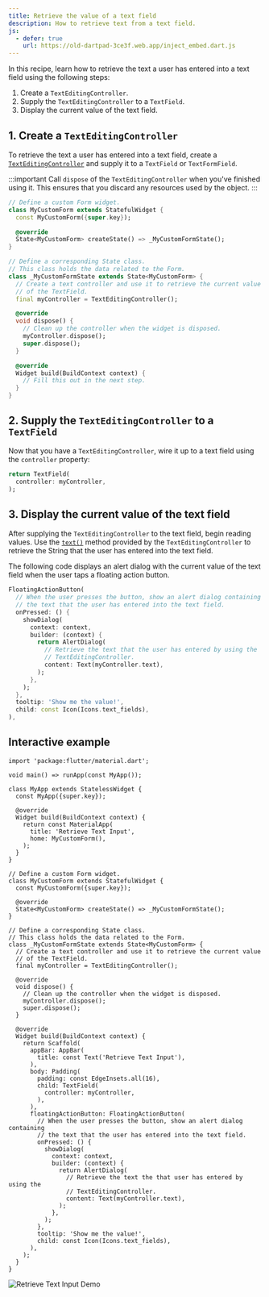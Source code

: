 ```yaml
---
title: Retrieve the value of a text field
description: How to retrieve text from a text field.
js:
  - defer: true
    url: https://old-dartpad-3ce3f.web.app/inject_embed.dart.js
---
```


<?code-excerpt path-base="cookbook/forms/retrieve_input"?>

In this recipe,
learn how to retrieve the text a user has entered into a text field
using the following steps:

  1. Create a `TextEditingController`.
  2. Supply the `TextEditingController` to a `TextField`.
  3. Display the current value of the text field.

## 1. Create a `TextEditingController`

To retrieve the text a user has entered into a text field,
create a [`TextEditingController`][]
and supply it to a `TextField` or `TextFormField`.

:::important
Call `dispose` of the `TextEditingController` when
you've finished using it. This ensures that you discard any resources
used by the object.
:::

<?code-excerpt "lib/starter.dart (Starter)" remove="return Container();"?>
```dart
// Define a custom Form widget.
class MyCustomForm extends StatefulWidget {
  const MyCustomForm({super.key});

  @override
  State<MyCustomForm> createState() => _MyCustomFormState();
}

// Define a corresponding State class.
// This class holds the data related to the Form.
class _MyCustomFormState extends State<MyCustomForm> {
  // Create a text controller and use it to retrieve the current value
  // of the TextField.
  final myController = TextEditingController();

  @override
  void dispose() {
    // Clean up the controller when the widget is disposed.
    myController.dispose();
    super.dispose();
  }

  @override
  Widget build(BuildContext context) {
    // Fill this out in the next step.
  }
}
```

## 2. Supply the `TextEditingController` to a `TextField`

Now that you have a `TextEditingController`, wire it up
to a text field using the `controller` property:

<?code-excerpt "lib/step2.dart (TextFieldController)"?>
```dart
return TextField(
  controller: myController,
);
```

## 3. Display the current value of the text field

After supplying the `TextEditingController` to the text field,
begin reading values. Use the [`text()`][]
method provided by the `TextEditingController` to retrieve the
String that the user has entered into the text field.

The following code displays an alert dialog with the current
value of the text field when the user taps a floating action button.

<?code-excerpt "lib/step3.dart (FloatingActionButton)" replace="/^floatingActionButton\: //g"?>
```dart
FloatingActionButton(
  // When the user presses the button, show an alert dialog containing
  // the text that the user has entered into the text field.
  onPressed: () {
    showDialog(
      context: context,
      builder: (context) {
        return AlertDialog(
          // Retrieve the text that the user has entered by using the
          // TextEditingController.
          content: Text(myController.text),
        );
      },
    );
  },
  tooltip: 'Show me the value!',
  child: const Icon(Icons.text_fields),
),
```

## Interactive example

<?code-excerpt "lib/main.dart"?>
```run-dartpad:theme-light:mode-flutter:run-true:width-100%:height-600px:split-60:ga_id-interactive_example
import 'package:flutter/material.dart';

void main() => runApp(const MyApp());

class MyApp extends StatelessWidget {
  const MyApp({super.key});

  @override
  Widget build(BuildContext context) {
    return const MaterialApp(
      title: 'Retrieve Text Input',
      home: MyCustomForm(),
    );
  }
}

// Define a custom Form widget.
class MyCustomForm extends StatefulWidget {
  const MyCustomForm({super.key});

  @override
  State<MyCustomForm> createState() => _MyCustomFormState();
}

// Define a corresponding State class.
// This class holds the data related to the Form.
class _MyCustomFormState extends State<MyCustomForm> {
  // Create a text controller and use it to retrieve the current value
  // of the TextField.
  final myController = TextEditingController();

  @override
  void dispose() {
    // Clean up the controller when the widget is disposed.
    myController.dispose();
    super.dispose();
  }

  @override
  Widget build(BuildContext context) {
    return Scaffold(
      appBar: AppBar(
        title: const Text('Retrieve Text Input'),
      ),
      body: Padding(
        padding: const EdgeInsets.all(16),
        child: TextField(
          controller: myController,
        ),
      ),
      floatingActionButton: FloatingActionButton(
        // When the user presses the button, show an alert dialog containing
        // the text that the user has entered into the text field.
        onPressed: () {
          showDialog(
            context: context,
            builder: (context) {
              return AlertDialog(
                // Retrieve the text the that user has entered by using the
                // TextEditingController.
                content: Text(myController.text),
              );
            },
          );
        },
        tooltip: 'Show me the value!',
        child: const Icon(Icons.text_fields),
      ),
    );
  }
}
```

<noscript>
  <img src="/assets/images/docs/cookbook/retrieve-input.gif" alt="Retrieve Text Input Demo" class="site-mobile-screenshot" />
</noscript>


[`text()`]: {{site.api}}/flutter/widgets/TextEditingController/text.html
[`TextEditingController`]: {{site.api}}/flutter/widgets/TextEditingController-class.html
